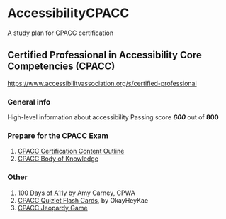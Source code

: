 # AccessibilityCPACC
A study plan for CPACC certification

## Certified Professional in Accessibility Core Competencies (CPACC)
https://www.accessibilityassociation.org/s/certified-professional

### General info
High-level information about accessibility
Passing score **_600_** out of **800**

### Prepare for the CPACC Exam
1. [CPACC Certification Content Outline](https://www.accessibilityassociation.org/s/cpacc-certification-content-outline)
2. [CPACC Body of Knowledge](https://www.accessibilityassociation.org/resource/IAAP_CPACC_BOK_March2020)

### Other
1. [100 Days of A11y](https://100daysofa11y.com/) by Amy Carney, CPWA
2. [CPACC Quizlet Flash Cards](https://quizlet.com/492496278/cpacc-exam-flash-cards/), by OkayHeyKae
3. [CPACC Jeopardy Game](https://jeopardylabs.com/play/cpacc-final-review-3)
